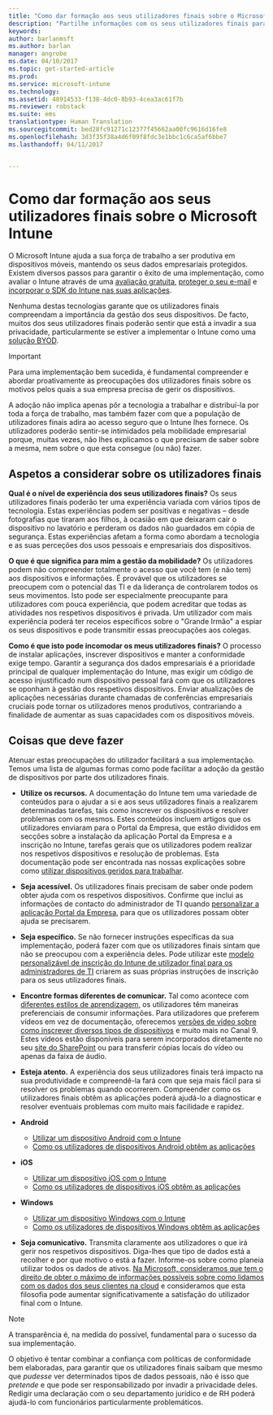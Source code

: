 ```yaml
---
title: "Como dar formação aos seus utilizadores finais sobre o Microsoft Intune | Microsoft Intune"
description: "Partilhe informações com os seus utilizadores finais para garantir o sucesso da sua implementação do Intune."
keywords: 
author: barlanmsft
ms.author: barlan
manager: angrobe
ms.date: 04/10/2017
ms.topic: get-started-article
ms.prod: 
ms.service: microsoft-intune
ms.technology: 
ms.assetid: 48914533-f138-4dc0-8b93-4cea3ac61f7b
ms.reviewer: robstack
ms.suite: ems
translationtype: Human Translation
ms.sourcegitcommit: bed28fc91271c12377f45662aa00fc9616d16fe8
ms.openlocfilehash: 3d3f35f38a4d6f09f8fdc3e1bbc1c6ca5af6bbe7
ms.lasthandoff: 04/11/2017


---
```


# <a name="how-to-educate-your-end-users-about-microsoft-intune"></a>Como dar formação aos seus utilizadores finais sobre o Microsoft Intune

O Microsoft Intune ajuda a sua força de trabalho a ser produtiva em dispositivos móveis, mantendo os seus dados empresariais protegidos. Existem diversos passos para garantir o êxito de uma implementação, como avaliar o Intune através de uma [avaliação gratuita](/Intune/Understand/mobile-device-management-trial-guide-microsoft-intune.md), [proteger o seu e-mail](https://docs.microsoft.com/intune/understand-explore/common-ways-to-use-intune#protecting-your-on-premises-email-and-data-so-it-can-be-safely-accessed-by-mobile-devices) e [incorporar o SDK do Intune nas suas aplicações](/intune/develop/intune-app-sdk.md).

Nenhuma destas tecnologias garante que os utilizadores finais compreendam a importância da gestão dos seus dispositivos. De facto, muitos dos seus utilizadores finais poderão sentir que está a invadir a sua privacidade, particularmente se estiver a implementar o Intune como uma [solução BYOD](/enterprise-mobility-security/solutions/byod-design-considerations-guide.md).

> [!Important]
> Para uma implementação bem sucedida, é fundamental compreender e abordar proativamente as preocupações dos utilizadores finais sobre os motivos pelos quais a sua empresa precisa de gerir os dispositivos.

A adoção não implica apenas pôr a tecnologia a trabalhar e distribuí-la por toda a força de trabalho, mas também fazer com que a população de utilizadores finais adira ao acesso seguro que o Intune lhes fornece. Os utilizadores poderão sentir-se intimidados pela mobilidade empresarial porque, muitas vezes, não lhes explicamos o que precisam de saber sobre a mesma, nem sobre o que esta consegue (ou não) fazer.

## <a name="things-to-consider-about-your-end-users"></a>Aspetos a considerar sobre os utilizadores finais

__Qual é o nível de experiência dos seus utilizadores finais?__ Os seus utilizadores finais poderão ter uma experiência variada com vários tipos de tecnologia. Estas experiências podem ser positivas e negativas – desde fotografias que tiraram aos filhos, à ocasião em que deixaram cair o dispositivo no lavatório e perderam os dados não guardados em cópia de segurança. Estas experiências afetam a forma como abordam a tecnologia e as suas perceções dos usos pessoais e empresariais dos dispositivos.

__O que é que significa para mim a gestão da mobilidade?__ Os utilizadores podem não compreender totalmente o acesso que você tem (e não tem) aos dispositivos e informações. É provável que os utilizadores se preocupem com o potencial das TI e da liderança de controlarem todos os seus movimentos. Isto pode ser especialmente preocupante para utilizadores com pouca experiência, que podem acreditar que todas as atividades nos respetivos dispositivos é privada. Um utilizador com mais experiência poderá ter receios específicos sobre o "Grande Irmão" a espiar os seus dispositivos e pode transmitir essas preocupações aos colegas.

__Como é que isto pode incomodar os meus utilizadores finais?__ O processo de instalar aplicações, inscrever dispositivos e manter a conformidade exige tempo. Garantir a segurança dos dados empresariais é a prioridade principal de qualquer implementação do Intune, mas exigir um código de acesso injustificado num dispositivo pessoal fará com que os utilizadores se oponham à gestão dos respetivos dispositivos. Enviar atualizações de aplicações necessárias durante chamadas de conferências empresariais cruciais pode tornar os utilizadores menos produtivos, contrariando a finalidade de aumentar as suas capacidades com os dispositivos móveis.

## <a name="things-you-should-do"></a>Coisas que deve fazer

Atenuar estas preocupações do utilizador facilitará a sua implementação. Temos uma lista de algumas formas como pode facilitar a adoção da gestão de dispositivos por parte dos utilizadores finais.

* __Utilize os recursos.__ A documentação do Intune tem uma variedade de conteúdos para o ajudar a si e aos seus utilizadores finais a realizarem determinadas tarefas, tais como inscrever os dispositivos e resolver problemas com os mesmos. Estes conteúdos incluem artigos que os utilizadores enviaram para o Portal da Empresa, que estão divididos em secções sobre a instalação da aplicação Portal da Empresa e a inscrição no Intune, tarefas gerais que os utilizadores podem realizar nos respetivos dispositivos e resolução de problemas. Esta documentação pode ser encontrada nas nossas explicações sobre como [utilizar dispositivos geridos para trabalhar](/Intune/EndUser/use-managed-devices-to-get-work-done).

* __Seja acessível.__ Os utilizadores finais precisam de saber onde podem obter ajuda com os respetivos dispositivos. Confirme que inclui as informações de contacto do administrador de TI quando [personalizar a aplicação Portal da Empresa](/Intune/get-started/start-with-a-paid-subscription-to-microsoft-intune-step-7), para que os utilizadores possam obter ajuda se precisarem.

* __Seja específico.__ Se não fornecer instruções específicas da sua implementação, poderá fazer com que os utilizadores finais sintam que não se preocupou com a experiência deles. Pode utilizar este [modelo personalizável de inscrição do Intune de utilizador final para os administradores de TI](https://gallery.technet.microsoft.com/office/Intune-End-User-Enrollment-3a0c9b0c) criarem as suas próprias instruções de inscrição para os seus utilizadores finais.

* __Encontre formas diferentes de comunicar.__ Tal como acontece com [diferentes estilos de aprendizagem](http://www.umassd.edu/dss/resources/facultystaff/howtoteachandaccommodate/howtoaccommodatedifferentlearningstyles/), os utilizadores têm maneiras preferenciais de consumir informações. Para utilizadores que preferem vídeos em vez de documentação, oferecemos [versões de vídeo sobre como inscrever diversos tipos de dispositivos](https://channel9.msdn.com/Series/IntuneEnrollment) e muito mais no Canal 9. Estes vídeos estão disponíveis para serem incorporados diretamente no seu [site do SharePoint](https://support.office.com/article/Embed-a-video-from-Office-365-Video-59e19984-c34e-4be8-889b-f6fa93910581) ou para transferir cópias locais do vídeo ou apenas da faixa de áudio.

* __Esteja atento.__ A experiência dos seus utilizadores finais terá impacto na sua produtividade e compreendê-la fará com que seja mais fácil para si resolver os problemas quando ocorrerem. Compreender como os utilizadores finais obtêm as aplicações poderá ajudá-lo a diagnosticar e resolver eventuais problemas com muito mais facilidade e rapidez.

* **Android**
  * [Utilizar um dispositivo Android com o Intune](https://docs.microsoft.com/Intune/EndUser/using-your-android-device-with-intune)
  * [Como os utilizadores de dispositivos Android obtêm as aplicações](how-your-android-users-get-their-apps.md)

* **iOS**
  * [Utilizar um dispositivo iOS com o Intune](https://docs.microsoft.com/Intune/EndUser/using-your-ios-device-with-intune)
  * [Como os utilizadores de dispositivos iOS obtêm as aplicações](how-your-ios-users-get-their-apps.md)

* **Windows**
  * [Utilizar um dispositivo Windows com o Intune](https://docs.microsoft.com/Intune/EndUser/using-your-windows-device-with-intune)
  * [Como os utilizadores de dispositivos Windows obtêm as aplicações](how-your-windows-users-get-their-apps.md)

* __Seja comunicativo.__ Transmita claramente aos utilizadores o que irá gerir nos respetivos dispositivos. Diga-lhes que tipo de dados está a recolher e por que motivo o está a fazer. Informe-os sobre como planeia utilizar todos os dados de ativos. [Na Microsoft, consideramos que tem o direito de obter o máximo de informações possíveis sobre como lidamos com os dados dos seus clientes na cloud](https://www.microsoft.com/trustcenter/about/transparency) e consideramos que esta filosofia pode aumentar significativamente a satisfação do utilizador final com o Intune.

>[!Note]
> A transparência é, na medida do possível, fundamental para o sucesso da sua implementação.

O objetivo é tentar combinar a confiança com políticas de conformidade bem elaboradas, para garantir que os utilizadores finais saibam que mesmo que *pudesse* ver determinados tipos de dados pessoais, não é isso que *pretende* e que pode ser responsabilizado por invadir a privacidade deles. Redigir uma declaração com o seu departamento jurídico e de RH poderá ajudá-lo com funcionários particularmente problemáticos.


